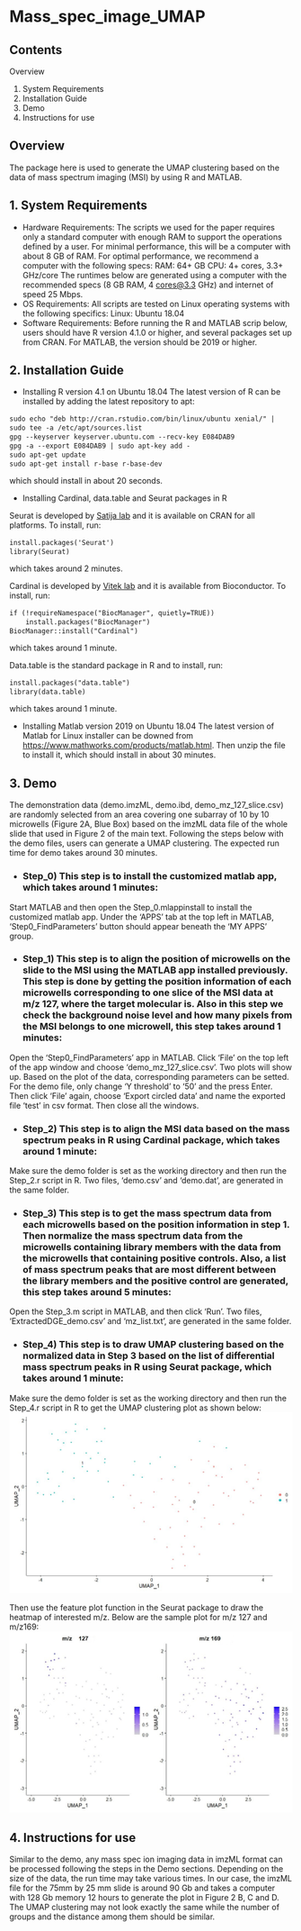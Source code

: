 # Mass_spec_image_UMAP
## Contents
Overview
1.	System Requirements
2.	Installation Guide
3.	Demo
4.	Instructions for use
## Overview
The package here is used to generate the UMAP clustering based on the data of mass spectrum imaging (MSI) by using R and MATLAB.
## 1.	System Requirements
- Hardware Requirements:
The scripts we used for the paper requires only a standard computer with enough RAM to support the operations defined by a user. For minimal performance, this will be a computer with about 8 GB of RAM. For optimal performance, we recommend a computer with the following specs:
RAM: 64+ GB
CPU: 4+ cores, 3.3+ GHz/core
The runtimes below are generated using a computer with the recommended specs (8 GB RAM, 4 cores@3.3 GHz) and internet of speed 25 Mbps.
- OS Requirements:
All scripts are tested on Linux operating systems with the following specifics:
Linux: Ubuntu 18.04
- Software Requirements:
Before running the R and MATLAB scrip below, users should have R version 4.1.0 or higher, and several packages set up from CRAN. For MATLAB, the version should be 2019 or higher.

## 2.	Installation Guide
- Installing R version 4.1 on Ubuntu 18.04
The latest version of R can be installed by adding the latest repository to apt:
```
sudo echo "deb http://cran.rstudio.com/bin/linux/ubuntu xenial/" | sudo tee -a /etc/apt/sources.list
gpg --keyserver keyserver.ubuntu.com --recv-key E084DAB9
gpg -a --export E084DAB9 | sudo apt-key add -
sudo apt-get update
sudo apt-get install r-base r-base-dev
```
which should install in about 20 seconds.

- Installing Cardinal, data.table and Seurat packages in R

Seurat is developed by [Satija lab](https://satijalab.org/seurat/index.html) and it is available on CRAN for all platforms. To install, run:
```
install.packages('Seurat')
library(Seurat)
```
which takes around 2 minutes.


Cardinal is developed by [Vitek lab](https://cardinalmsi.org/) and it is available from Bioconductor. To install, run:
```
if (!requireNamespace("BiocManager", quietly=TRUE))
    install.packages("BiocManager")
BiocManager::install("Cardinal")
```
which takes around 1 minute.


Data.table is the standard package in R and to install, run:
```
install.packages("data.table")
library(data.table)
```
which takes around 1 minute.

- Installing Matlab version 2019 on Ubuntu 18.04
The latest version of Matlab for Linux installer can be downed from https://www.mathworks.com/products/matlab.html. Then unzip the file to install it, which should install in about 30 minutes.

## 3.	Demo
The demonstration data (demo.imzML, demo.ibd, demo_mz_127_slice.csv) are randomly selected from an area covering one subarray of 10 by 10 microwells (Figure 2A, Blue Box) based on the imzML data file of the whole slide that used in Figure 2 of the main text. Following the steps below with the demo files, users can generate a UMAP clustering. The expected run time for demo takes around 30 minutes.
- ### Step_0)	This step is to install the customized matlab app, which takes around 1 minutes:
Start MATLAB and then open the Step_0.mlappinstall to install the customized matlab app. Under the ‘APPS’ tab at the top left in MATLAB, ‘Step0_FindParameters’ button should appear beneath the ‘MY APPS’ group.
- ### Step_1)	This step is to align the position of microwells on the slide to the MSI using the MATLAB app installed previously. This step is done by getting the position information of each microwells corresponding to one slice of the MSI data at m/z 127, where the target molecular is. Also in this step we check the background noise level and how many pixels from the MSI belongs to one microwell, this step takes around 1 minutes: 
Open the ‘Step0_FindParameters’ app in MATLAB. Click ‘File’ on the top left of the app window and choose ‘demo_mz_127_slice.csv’. Two plots will show up. Based on the plot of the data, corresponding parameters can be setted. For the demo file, only change ‘Y threshold’ to ‘50’ and the press Enter. Then click ‘File’ again, choose ‘Export circled data’ and name the exported file ‘test’ in csv format. Then close all the windows.

- ### Step_2)	This step is to align the MSI data based on the mass spectrum peaks in R using Cardinal package, which takes around 1 minute:
Make sure the demo folder is set as the working directory and then run the Step_2.r script in R. Two files, ‘demo.csv’ and ‘demo.dat’, are generated in the same folder.

- ### Step_3)	This step is to get the mass spectrum data from each microwells based on the position information in step 1. Then normalize the mass spectrum data from the microwells containing library members with the data from the microwells that containing positive controls. Also, a list of mass spectrum peaks that are most different between the library members and the positive control are generated, this step takes around 5 minutes:
Open the Step_3.m script in MATLAB, and then click ‘Run’. Two files, ‘ExtractedDGE_demo.csv’ and ‘mz_list.txt’, are generated in the same folder.

- ### Step_4)	This step is to draw UMAP clustering based on the normalized data in Step 3 based on the list of differential mass spectrum peaks in R using Seurat package, which takes around 1 minute:
Make sure the demo folder is set as the working directory and then run the Step_4.r script in R to get the UMAP clustering plot as shown below:
![This is an image](https://github.com/AbateLab/Mass_spec_image_UMAP/blob/main/UMAP.jpg)

Then use the feature plot function in the Seurat package to draw the heatmap of interested m/z. Below are the sample plot for m/z 127 and m/z169:
![This is an image](https://github.com/AbateLab/Mass_spec_image_UMAP/blob/main/featureplot.jpg)

## 4.	Instructions for use
Similar to the demo, any mass spec ion imaging data in imzML format can be processed following the steps in the Demo sections. Depending on the size of the data, the run time may take various times. In our case, the imzML file for the 75mm by 25 mm slide is around 90 Gb and takes a computer with 128 Gb memory 12 hours to generate the plot in Figure 2 B, C and D. The UMAP clustering may not look exactly the same while the number of groups and the distance among them should be similar.


